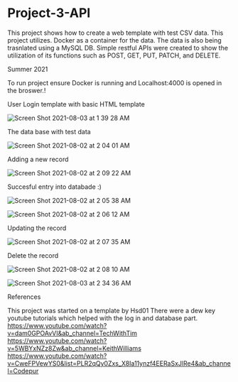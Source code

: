 # Project-3-API

This project shows how to create a web template with test CSV data.
This project utilizes. Docker as a container for the data. The data is also being trasnlated using a MySQL DB.
Simple restful APIs were created to show the utilization of its functions such as POST, GET, PUT, PATCH, and DELETE.

Summer 2021

To run project ensure Docker is running and Localhost:4000 is opened in the broswer.!


User Login template with basic HTML template

![Screen Shot 2021-08-03 at 1 39 28 AM](https://user-images.githubusercontent.com/85535997/127963739-496a85e3-8eeb-402c-b48e-a8389a54cb29.png)

The data base with test data

![Screen Shot 2021-08-02 at 2 04 01 AM](https://user-images.githubusercontent.com/85535997/127815219-ba756c80-0dd8-4f3d-9bde-35e89022311b.png)

Adding a new record

![Screen Shot 2021-08-02 at 2 09 22 AM](https://user-images.githubusercontent.com/85535997/127815240-57fa4add-dae7-468d-ad16-992666ad39b3.png)

Succesful entry into databade :)

![Screen Shot 2021-08-02 at 2 05 38 AM](https://user-images.githubusercontent.com/85535997/127815259-780451f2-baec-4225-9fce-cefd08ecc98b.png)

![Screen Shot 2021-08-02 at 2 06 12 AM](https://user-images.githubusercontent.com/85535997/127815279-c51d1c58-95b3-4335-b664-40a9914e64d9.png)

Updating the record

![Screen Shot 2021-08-02 at 2 07 35 AM](https://user-images.githubusercontent.com/85535997/127815285-792943d7-8a12-428e-8b22-cf2311e9bbc4.png)

Delete the record

![Screen Shot 2021-08-02 at 2 08 10 AM](https://user-images.githubusercontent.com/85535997/127815290-27a7735a-f029-47d1-8100-b983784701d8.png)

![Screen Shot 2021-08-03 at 2 34 36 AM](https://user-images.githubusercontent.com/85535997/127970575-dab05b0e-2929-474c-9f55-8dc28bb602a1.png)




References

This project was started on a template by Hsd01
There were a dew key youtube tutorials which helped with the log in and database part.
https://www.youtube.com/watch?v=dam0GPOAvVI&ab_channel=TechWithTim
https://www.youtube.com/watch?v=5WBYxNZz8Zw&ab_channel=KeithWilliams
https://www.youtube.com/watch?v=CweFPVewYS0&list=PLR2qQy0Zxs_X8Ia11ynzf4EERaSxJlRe4&ab_channel=Codepur
